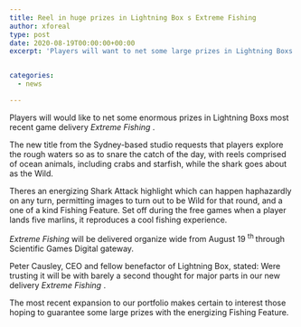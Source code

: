 ```yaml
---
title: Reel in huge prizes in Lightning Box s Extreme Fishing
author: xforeal 
type: post
date: 2020-08-19T00:00:00+00:00
excerpt: 'Players will want to net some large prizes in Lightning Boxs most recent game delivery Extreme Fishing '


categories:
  - news

---
```

Players will would like to net some enormous prizes in Lightning Boxs most recent game delivery _Extreme Fishing_ . 

The new title from the Sydney-based studio requests that players explore the rough waters so as to snare the catch of the day, with reels comprised of ocean animals, including crabs and starfish, while the shark goes about as the Wild. 

Theres an energizing Shark Attack highlight which can happen haphazardly on any turn, permitting images to turn out to be Wild for that round, and a one of a kind Fishing Feature. Set off during the free games when a player lands five marlins, it reproduces a cool fishing experience. 

_Extreme Fishing_ will be delivered organize wide from August 19 <sup>th </sup> through Scientific Games Digital gateway. 

Peter Causley, CEO and fellow benefactor of Lightning Box, stated: Were trusting it will be with barely a second thought for major parts in our new delivery _Extreme Fishing_ . 

The most recent expansion to our portfolio makes certain to interest those hoping to guarantee some large prizes with the energizing Fishing Feature.
